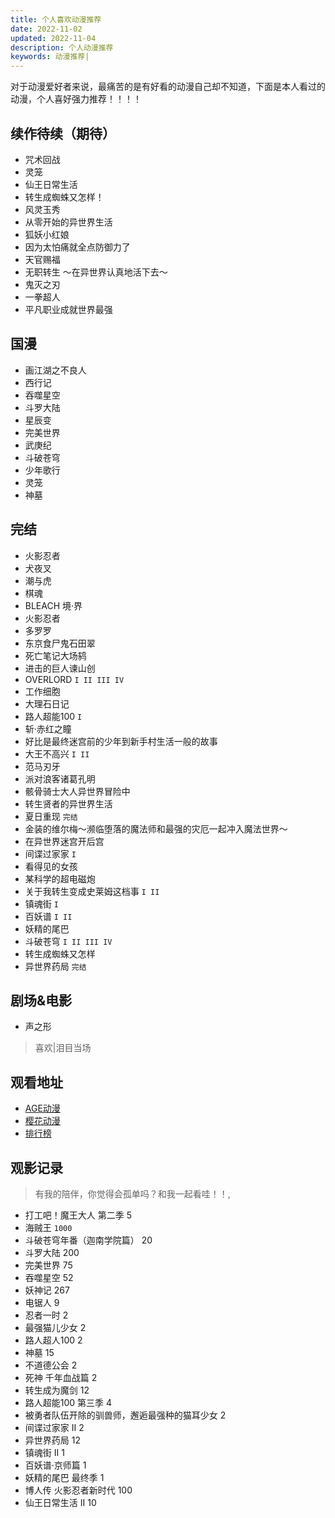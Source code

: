 ```yaml
---
title: 个人喜欢动漫推荐
date: 2022-11-02
updated: 2022-11-04
description: 个人动漫推荐
keywords: 动漫推荐|
---
```


对于动漫爱好者来说，最痛苦的是有好看的动漫自己却不知道，下面是本人看过的动漫，个人喜好强力推荐！！！！

## 续作待续（期待）
- 咒术回战
- 灵笼
- 仙王日常生活
- 转生成蜘蛛又怎样！
- 风灵玉秀
- 从零开始的异世界生活
- 狐妖小红娘
- 因为太怕痛就全点防御力了
- 天官赐福
- 无职转生 ～在异世界认真地活下去～
- 鬼灭之刃
- 一拳超人
- 平凡职业成就世界最强

## 国漫
- 画江湖之不良人
- 西行记
- 吞噬星空
- 斗罗大陆
- 星辰变
- 完美世界
- 武庚纪
- 斗破苍穹
- 少年歌行
- 灵笼
- 神墓


## 完结
- 火影忍者
- 犬夜叉
- 潮与虎
- 棋魂
- BLEACH 境·界
- 火影忍者
- 多罗罗
- 东京食尸鬼石田翠
- 死亡笔记大场鸫
- 进击的巨人谏山创
- OVERLORD `I II III IV`
- 工作细胞
- 大理石日记
- 路人超能100 `I`
- 斩·赤红之瞳
- 好比是最终迷宫前的少年到新手村生活一般的故事
- 大王不高兴 `I II`
- 范马刃牙
- 派对浪客诸葛孔明
- 骸骨骑士大人异世界冒险中
- 转生贤者的异世界生活
- 夏日重现 `完结`
- 金装的维尔梅～濒临堕落的魔法师和最强的灾厄一起冲入魔法世界～
- 在异世界迷宫开后宫
- 间谍过家家 `I`
- 看得见的女孩
- 某科学的超电磁炮
- 关于我转生变成史莱姆这档事 `I II`
- 镇魂街 `I`
- 百妖谱 `I II`
- 妖精的尾巴
- 斗破苍穹 `I II III IV`
- 转生成蜘蛛又怎样
- 异世界药局 `完结`


## 剧场&电影

- 声之形
> 喜欢|泪目当场


## 观看地址

- [AGE动漫](https://www.agemys.net/)
- [樱花动漫](http://www.yinghuacd.com/)
- [排行榜](https://www.agemys.net/rank)



## 观影记录
> 有我的陪伴，你觉得会孤单吗？和我一起看哇！！,
- 打工吧！魔王大人 第二季 5
- 海贼王 `1000`
- 斗破苍穹年番（迦南学院篇） 20
- 斗罗大陆 200
- 完美世界 75
- 吞噬星空 52
- 妖神记 267
- 电锯人 9
- 忍者一时 2
- 最强猫儿少女 2
- 路人超人100 2
- 神墓 15
- 不道德公会 2
- 死神 千年血战篇 2
- 转生成为魔剑 12
- 路人超能100 第三季 4
- 被勇者队伍开除的驯兽师，邂逅最强种的猫耳少女 2
- 间谍过家家 II 2
- 异世界药局 12
- 镇魂街 II 1
- 百妖谱·京师篇 1
- 妖精的尾巴 最终季 1
- 博人传 火影忍者新时代 100
- 仙王日常生活 II 10